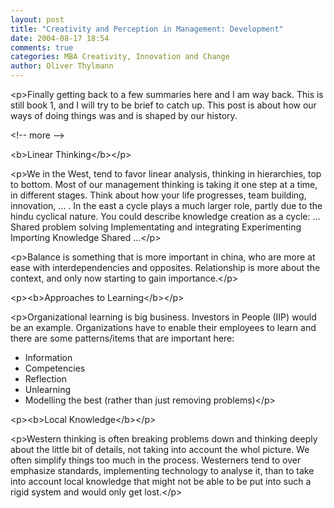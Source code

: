 ```yaml
---
layout: post
title: "Creativity and Perception in Management: Development"
date: 2004-08-17 18:54
comments: true
categories: MBA Creativity, Innovation and Change
author: Oliver Thylmann
---
```



&lt;p&gt;Finally getting back to a few summaries here and I am way back. This is still book 1, and I will try to be brief to catch up. This post is about how our ways of doing things was and is shaped by our history.


&lt;!-- more --&gt;


&lt;b&gt;Linear Thinking&lt;/b&gt;&lt;/p&gt;

&lt;p&gt;We in the West, tend to favor linear analysis, thinking in hierarchies, top to bottom. Most of our management thinking is taking it one step at a time, in different stages. Think about how your life progresses, team building, innovation, ... . In the east a cycle plays a much larger role, partly due to the hindu cyclical nature. You could describe knowledge creation as a cycle:
...  Shared problem solving  Implementating and integrating  Experimenting  Importing Knowledge  Shared ...&lt;/p&gt;

&lt;p&gt;Balance is something that is more important in china, who are more at ease with interdependencies and opposites. Relationship is more about the context, and only now starting to gain importance.&lt;/p&gt;

&lt;p&gt;&lt;b&gt;Approaches to Learning&lt;/b&gt;&lt;/p&gt;

&lt;p&gt;Organizational learning is big business. Investors in People (IIP) would be an example. Organizations have to enable their employees to learn and there are some patterns/items that are important here:
- Information
- Competencies
- Reflection
- Unlearning
- Modelling the best (rather than just removing problems)&lt;/p&gt;

&lt;p&gt;&lt;b&gt;Local Knowledge&lt;/b&gt;&lt;/p&gt;

&lt;p&gt;Western thinking is often breaking problems down and thinking deeply about the little bit of details, not taking into account the whol picture. We often simplify things too much in the process. Westerners tend to over emphasize standards, implementing technology to analyse it, than to take into account local knowledge that might not be able to be put into such a rigid system and would only get lost.&lt;/p&gt;



